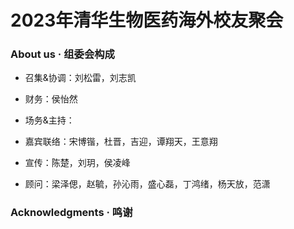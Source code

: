 # 2023年清华生物医药海外校友聚会

### About us · 组委会构成

- 召集&协调：刘松雷，刘志凯

- 财务：侯怡然

- 场务&主持：

- 嘉宾联络：宋博锴，杜晋，吉迎，谭翔天，王意翔

- 宣传：陈楚，刘玥，侯凌峰

- 顾问：梁泽偲，赵毓，孙沁雨，盛心磊，丁鸿绪，杨天放，范潇
 
### Acknowledgments · 鸣谢

<!--
**Biomed-Reunion/Biomed-Reunion** is a ✨ _special_ ✨ repository because its `README.md` (this file) appears on your GitHub profile.

Here are some ideas to get you started:

- 🔭 I’m currently working on ...
- 🌱 I’m currently learning ...
- 👯 I’m looking to collaborate on ...
- 🤔 I’m looking for help with ...
- 💬 Ask me about ...
- 📫 How to reach me: ...
- 😄 Pronouns: ...
- ⚡ Fun fact: ...
-->
